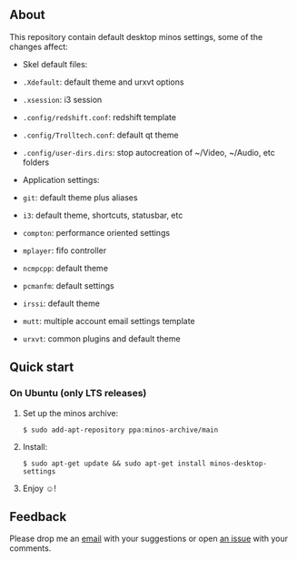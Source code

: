 ## About

This repository contain default desktop minos settings, some of the changes affect:

- Skel default files:
 - `.Xdefault`: default theme and urxvt options
 - `.xsession`: i3 session
 - `.config/redshift.conf`: redshift template
 - `.config/Trolltech.conf`: default qt theme
 - `.config/user-dirs.dirs`: stop autocreation of ~/Video, ~/Audio, etc folders

- Application settings:
 - `git`: default theme plus aliases
 - `i3`: default theme, shortcuts, statusbar, etc
 - `compton`: performance oriented settings
 - `mplayer`: fifo controller
 - `ncmpcpp`: default theme
 - `pcmanfm`: default settings
 - `irssi`: default theme
 - `mutt`: multiple account email settings template
 - `urxvt`: common plugins and default theme

## Quick start

### On Ubuntu (only LTS releases)

1. Set up the minos archive:

   ```
   $ sudo add-apt-repository ppa:minos-archive/main
   ```

2. Install:

   ```
   $ sudo apt-get update && sudo apt-get install minos-desktop-settings
   ```

3. Enjoy ☺!

## Feedback

Please drop me an [email](mailto:m@javier.io) with your suggestions or open [an issue](https://github.com/minos-org/bash-minos-settings/issues) with your comments.
